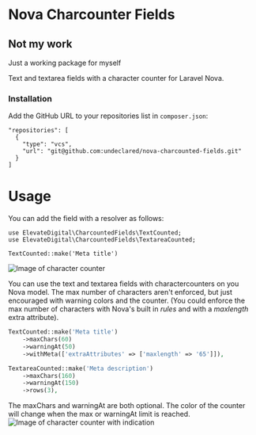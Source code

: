 # Nova Charcounter Fields

## Not my work

Just a working package for myself

Text and textarea fields with a character counter for Laravel Nova.

### Installation

Add the GitHub URL to your repositories list in `composer.json`:

```
"repositories": [
  {
    "type": "vcs",
    "url": "git@github.com:undeclared/nova-charcounted-fields.git"
  }
]
```

# Usage

You can add the field with a resolver as follows:

```
use ElevateDigital\CharcountedFields\TextCounted;
use ElevateDigital\CharcountedFields\TextareaCounted;

TextCounted::make('Meta title')
```

![Image of character counter](docs/screenshot.jpg)

You can use the text and textarea fields with charactercounters on you Nova model. The max number of characters aren't enforced, but just encouraged with warning colors and the counter. (You could enforce the max number of characters with Nova's built in _rules_ and with a _maxlength_ extra attribute).

```php
TextCounted::make('Meta title')
    ->maxChars(60)
    ->warningAt(50)
    ->withMeta(['extraAttributes' => ['maxlength' => '65']]),

TextareaCounted::make('Meta description')
    ->maxChars(160)
    ->warningAt(150)
    ->rows(3),
```

The maxChars and warningAt are both optional. The color of the counter will change when the max or warningAt limit is reached.
![Image of character counter with indication](docs/screenshot-errors.jpg)
